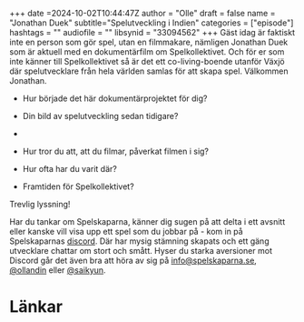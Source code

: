 +++
date =2024-10-02T10:44:47Z
author = "Olle"
draft = false 
name = "Jonathan Duek"
subtitle="Spelutveckling i Indien"
categories = ["episode"]
hashtags = ""
audiofile = ""
libsynid = "33094562"
+++
Gäst idag är faktiskt inte en person som gör spel, utan en filmmakare, nämligen Jonathan Duek som är aktuell med en dokumentärfilm om Spelkollektivet. Och för er som inte känner till Spelkollektivet så är det ett co-living-boende utanför Växjö där spelutvecklare från hela världen samlas för att skapa spel. Välkommen Jonathan. 

* Hur började det här dokumentärprojektet för dig?

* Din bild av spelutveckling sedan tidigare?

* 

* Hur tror du att, att du filmar, påverkat filmen i sig?

* Hur ofta har du varit där? 

* Framtiden för Spelkollektivet?

Trevlig lyssning!

Har du tankar om Spelskaparna, känner dig sugen på att delta i ett avsnitt eller kanske vill visa upp ett spel som du jobbar på - kom in på Spelskaparnas [discord](https://discord.gg/hBHEXss). Där har mysig stämning skapats och ett gäng utvecklare chattar om stort och smått. Hyser du starka aversioner mot Discord går det även bra att höra av sig på info@spelskaparna.se, [@ollandin](https://twitter.com/ollelandin) eller [@saikyun](https://twitter.com/Saikyun).

# Länkar
